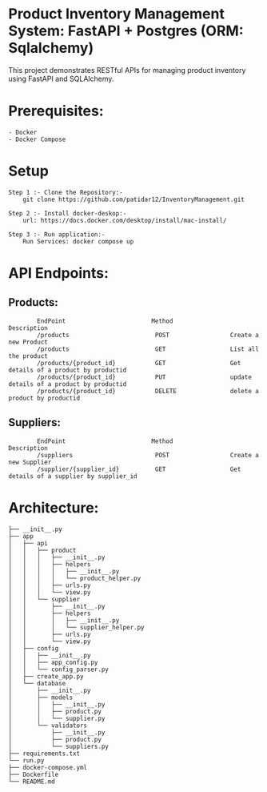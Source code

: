 # Product Inventory Management System: FastAPI + Postgres (ORM: Sqlalchemy)

This project demonstrates  RESTful APIs for managing product inventory using FastAPI and SQLAlchemy.

# Prerequisites:
    - Docker
    - Docker Compose

# Setup

    Step 1 :- Clone the Repository:-
        git clone https://github.com/patidar12/InventoryManagement.git
    
    Step 2 :- Install docker-deskop:-
        url: https://docs.docker.com/desktop/install/mac-install/
    
    Step 3 :- Run application:-
        Run Services: docker compose up



# API Endpoints:

   ## Products:
            EndPoint                        Method              Description
            /products                        POST                 Create a new Product
            /products                        GET                  List all the product
            /products/{product_id}           GET                  Get details of a product by productid
            /products/{product_id}           PUT                  update details of a product by productid
            /products/{product_id}           DELETE               delete a product by productid

   ## Suppliers:
            EndPoint                        Method              Description
            /suppliers                       POST                 Create a new Supplier
            /supplier/{supplier_id}          GET                  Get details of a supplier by supplier_id



# Architecture:

    ├── __init__.py
    ├── app
    │   ├── api
    │   │   ├── product
    │   │   │   ├── __init__.py
    │   │   │   ├── helpers
    │   │   │   │   ├── __init__.py
    │   │   │   │   └── product_helper.py
    │   │   │   ├── urls.py
    │   │   │   └── view.py
    │   │   └── supplier
    │   │       ├── __init__.py
    │   │       ├── helpers
    │   │       │   ├── __init__.py
    │   │       │   └── supplier_helper.py
    │   │       ├── urls.py
    │   │       └── view.py
    │   ├── config
    │   │   ├── __init__.py
    │   │   ├── app_config.py
    │   │   └── config_parser.py
    │   ├── create_app.py
    │   └── database
    │       ├── __init__.py
    │       ├── models
    │       │   ├── __init__.py
    │       │   ├── product.py
    │       │   └── supplier.py
    │       └── validators
    │           ├── __init__.py
    │           ├── product.py
    │           └── suppliers.py
    ├── requirements.txt
    └── run.py
    ├── docker-compose.yml
    ├── Dockerfile
    └── README.md

